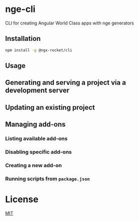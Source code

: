 # nge-cli
CLI for creating Angular World Class apps with nge generators

## Installation

```sh
npm install -g @ngx-rocket/cli
```

## Usage

## Generating and serving a project via a development server

## Updating an existing project

## Managing add-ons

### Listing available add-ons

### Disabling specific add-ons

### Creating a new add-on

### Running scripts from `package.json`

# License

[MIT](LICENSE)
